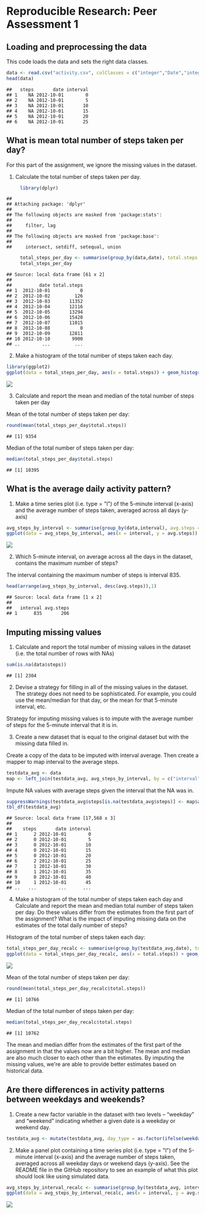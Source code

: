 # Reproducible Research: Peer Assessment 1


## Loading and preprocessing the data
This code loads the data and sets the right data classes.

```r
data <- read.csv("activity.csv", colClasses = c("integer","Date","integer"))
head(data)
```

```
##   steps       date interval
## 1    NA 2012-10-01        0
## 2    NA 2012-10-01        5
## 3    NA 2012-10-01       10
## 4    NA 2012-10-01       15
## 5    NA 2012-10-01       20
## 6    NA 2012-10-01       25
```

## What is mean total number of steps taken per day?
For this part of the assignment, we ignore the missing values in the dataset.

1. Calculate the total number of steps taken per day.


```r
     library(dplyr)
```

```
## 
## Attaching package: 'dplyr'
## 
## The following objects are masked from 'package:stats':
## 
##     filter, lag
## 
## The following objects are masked from 'package:base':
## 
##     intersect, setdiff, setequal, union
```

```r
     total_steps_per_day <- summarise(group_by(data,date), total.steps = sum(steps, na.rm = TRUE))
     total_steps_per_day
```

```
## Source: local data frame [61 x 2]
## 
##          date total.steps
## 1  2012-10-01           0
## 2  2012-10-02         126
## 3  2012-10-03       11352
## 4  2012-10-04       12116
## 5  2012-10-05       13294
## 6  2012-10-06       15420
## 7  2012-10-07       11015
## 8  2012-10-08           0
## 9  2012-10-09       12811
## 10 2012-10-10        9900
## ..        ...         ...
```

2. Make a histogram of the total number of steps taken each day.


```r
library(ggplot2)
ggplot(data = total_steps_per_day, aes(x = total.steps)) + geom_histogram(binwidth = 2000) + ggtitle("Distribution of total number of steps taken per day") + xlab("Steps taken per day") + ylab("Number of days") + scale_x_continuous(breaks = seq(0,24000,2000))
```

![](PA1_template_files/figure-html/unnamed-chunk-3-1.png) 

3. Calculate and report the mean and median of the total number of steps taken per day

Mean of the total number of steps taken per day:

```r
round(mean(total_steps_per_day$total.steps))
```

```
## [1] 9354
```

Median of the total number of steps taken per day:

```r
median(total_steps_per_day$total.steps)
```

```
## [1] 10395
```

## What is the average daily activity pattern?
1. Make a time series plot (i.e. type = "l") of the 5-minute interval (x-axis) and the average number of steps taken, averaged across all days (y-axis)


```r
avg_steps_by_interval <- summarise(group_by(data,interval), avg.steps = round(mean(steps, na.rm = TRUE)))
ggplot(data = avg_steps_by_interval, aes(x = interval, y = avg.steps)) + geom_line() + xlab("5-minute interval") + ylab("Average number of steps taken")
```

![](PA1_template_files/figure-html/unnamed-chunk-6-1.png) 

2. Which 5-minute interval, on average across all the days in the dataset, contains the maximum number of steps?

The interval containing the maximum number of steps is interval 835.

```r
head(arrange(avg_steps_by_interval, desc(avg.steps)),1)
```

```
## Source: local data frame [1 x 2]
## 
##   interval avg.steps
## 1      835       206
```

## Imputing missing values

1. Calculate and report the total number of missing values in the dataset (i.e. the total number of rows with NAs)


```r
sum(is.na(data$steps))
```

```
## [1] 2304
```

2. Devise a strategy for filling in all of the missing values in the dataset. The strategy does not need to be sophisticated. For example, you could use the mean/median for that day, or the mean for that 5-minute interval, etc.

Strategy for imputing missing values is to impute with the average number of steps for the 5-minute interval that it is in.

3. Create a new dataset that is equal to the original dataset but with the missing data filled in.

Create a copy of the data to be imputed with interval average. Then create a mapper to map interval to the average steps.


```r
testdata_avg <- data
map <- left_join(testdata_avg, avg_steps_by_interval, by = c("interval"))
```

Impute NA values with average steps given the interval that the NA was in.

```r
suppressWarnings(testdata_avg$steps[is.na(testdata_avg$steps)] <- map$avg.steps[map$interval == testdata_avg$interval[is.na(testdata_avg$steps)]])
tbl_df(testdata_avg)
```

```
## Source: local data frame [17,568 x 3]
## 
##    steps       date interval
## 1      2 2012-10-01        0
## 2      0 2012-10-01        5
## 3      0 2012-10-01       10
## 4      0 2012-10-01       15
## 5      0 2012-10-01       20
## 6      2 2012-10-01       25
## 7      1 2012-10-01       30
## 8      1 2012-10-01       35
## 9      0 2012-10-01       40
## 10     1 2012-10-01       45
## ..   ...        ...      ...
```


4. Make a histogram of the total number of steps taken each day and Calculate and report the mean and median total number of steps taken per day. Do these values differ from the estimates from the first part of the assignment? What is the impact of imputing missing data on the estimates of the total daily number of steps?

Histogram of the total number of steps taken each day:


```r
total_steps_per_day_recalc <- summarise(group_by(testdata_avg,date), total.steps = sum(steps))
ggplot(data = total_steps_per_day_recalc, aes(x = total.steps)) + geom_histogram(binwidth = 2000) + ggtitle("Distribution of total number of steps taken per day after imputation") + xlab("Steps taken per day") + ylab("Number of days") + scale_x_continuous(breaks = seq(0,24000,2000))
```

![](PA1_template_files/figure-html/unnamed-chunk-11-1.png) 

Mean of the total number of steps taken per day:

```r
round(mean(total_steps_per_day_recalc$total.steps))
```

```
## [1] 10766
```

Median of the total number of steps taken per day:

```r
median(total_steps_per_day_recalc$total.steps)
```

```
## [1] 10762
```

The mean and median differ from the estimates of the first part of the assignment in that the values now are a bit higher. The mean and median are also much closer to each other than the estimates. By imputing the missing values, we're are able to provide better estimates based on historical data.

## Are there differences in activity patterns between weekdays and weekends?

1. Create a new factor variable in the dataset with two levels – “weekday” and “weekend” indicating whether a given date is a weekday or weekend day.


```r
testdata_avg <- mutate(testdata_avg, day_type = as.factor(ifelse(weekdays(date) == c("Saturday","Sunday"),"Weekend","Weekday")))
```

2. Make a panel plot containing a time series plot (i.e. type = "l") of the 5-minute interval (x-axis) and the average number of steps taken, averaged across all weekday days or weekend days (y-axis). See the README file in the GitHub repository to see an example of what this plot should look like using simulated data.


```r
avg_steps_by_interval_recalc <- summarise(group_by(testdata_avg, interval, day_type), avg.steps = mean(steps))
ggplot(data = avg_steps_by_interval_recalc, aes(x = interval, y = avg.steps)) + geom_line() + facet_grid(day_type ~ .) + ylab("Average number of steps taken")
```

![](PA1_template_files/figure-html/unnamed-chunk-15-1.png) 
